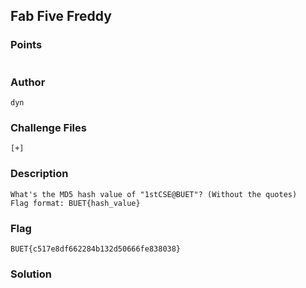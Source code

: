 ## Fab Five Freddy 
### Points
```
```
### Author
```
dyn
```
### Challenge Files
```
[+] 
```
### Description
```
What's the MD5 hash value of "1stCSE@BUET"? (Without the quotes)
Flag format: BUET{hash_value}
```
### Flag
```
BUET{c517e8df662284b132d50666fe838038}
```
### Solution
```
```

